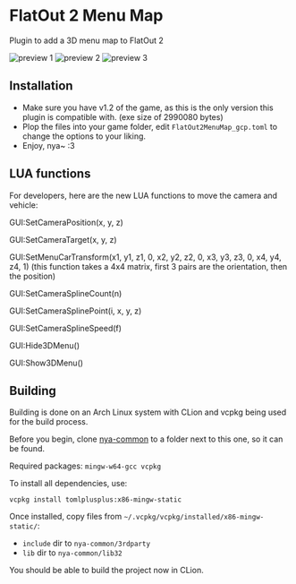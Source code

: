 # FlatOut 2 Menu Map

Plugin to add a 3D menu map to FlatOut 2

![preview 1](https://i.imgur.com/9q8vmfJ.png)
![preview 2](https://i.imgur.com/WxBKk5f.png)
![preview 3](https://i.imgur.com/9Njo6MJ.png)

## Installation

- Make sure you have v1.2 of the game, as this is the only version this plugin is compatible with. (exe size of 2990080 bytes)
- Plop the files into your game folder, edit `FlatOut2MenuMap_gcp.toml` to change the options to your liking.
- Enjoy, nya~ :3

## LUA functions

For developers, here are the new LUA functions to move the camera and vehicle:

GUI:SetCameraPosition(x, y, z)

GUI:SetCameraTarget(x, y, z)

GUI:SetMenuCarTransform(x1, y1, z1, 0, x2, y2, z2, 0, x3, y3, z3, 0, x4, y4, z4, 1) (this function takes a 4x4 matrix, first 3 pairs are the orientation, then the position)

GUI:SetCameraSplineCount(n)

GUI:SetCameraSplinePoint(i, x, y, z)

GUI:SetCameraSplineSpeed(f)

GUI:Hide3DMenu()

GUI:Show3DMenu()

## Building

Building is done on an Arch Linux system with CLion and vcpkg being used for the build process. 

Before you begin, clone [nya-common](https://github.com/gaycoderprincess/nya-common) to a folder next to this one, so it can be found.

Required packages: `mingw-w64-gcc vcpkg`

To install all dependencies, use:
```console
vcpkg install tomlplusplus:x86-mingw-static
```

Once installed, copy files from `~/.vcpkg/vcpkg/installed/x86-mingw-static/`:

- `include` dir to `nya-common/3rdparty`
- `lib` dir to `nya-common/lib32`

You should be able to build the project now in CLion.
